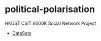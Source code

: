 # political-polarisation
HKUST CSIT 6000K Social Network Project

- [DataSets](https://duyunas.myds.me:5001/fsdownload/Hcdqe22O9/data_cleaned)

